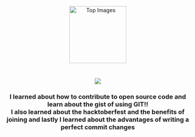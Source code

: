 <p align="center">
    <img src="https://github.com/seegyulater/git-spooky-workshop/blob/markcy-entry/public/assets/Dracula%20Haribot.png" alt="Top Images" width="150">
</p>

<h1 align="center">
    <img src="https://readme-typing-svg.herokuapp.com/?font=Righteous&size=35&center=true&vCenter=true&width=500&height=70&duration=4000&lines=What+I+have+Learned?👋;">
</h1>

<h3 align="center">
    I learned about how to contribute to open source code and learn about the gist of using GIT!!<br>
    I also learned about the hacktoberfest and the benefits of joining and lastly I learned
    about the advantages of writing a perfect commit changes
</h3>
